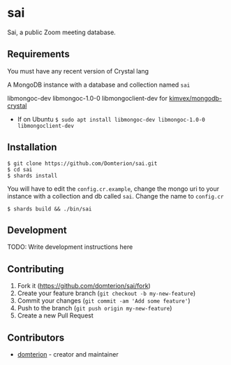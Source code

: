 # sai

Sai, a public Zoom meeting database.

## Requirements
You must have any recent version of Crystal lang

A MongoDB instance with a database and collection named `sai`

libmongoc-dev libmongoc-1.0-0 libmongoclient-dev for [kimvex/mongodb-crystal](https://github.com/kimvex/mongodb-crystal)
+ If on Ubuntu `$ sudo apt install libmongoc-dev libmongoc-1.0-0 libmongoclient-dev`


## Installation

```
$ git clone https://github.com/Domterion/sai.git
$ cd sai
$ shards install 
```

You will have to edit the `config.cr.example`, change the mongo uri to your instance with a collection and db called `sai`. Change the name to `config.cr` 

```
$ shards build && ./bin/sai
```

## Development

TODO: Write development instructions here

## Contributing

1. Fork it (<https://github.com/domterion/sai/fork>)
2. Create your feature branch (`git checkout -b my-new-feature`)
3. Commit your changes (`git commit -am 'Add some feature'`)
4. Push to the branch (`git push origin my-new-feature`)
5. Create a new Pull Request

## Contributors

- [domterion](https://github.com/domterion) - creator and maintainer
